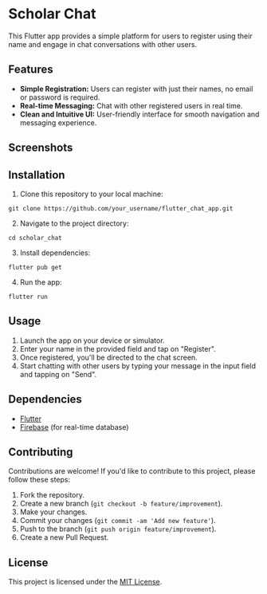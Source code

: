 # Scholar Chat

This Flutter app provides a simple platform for users to register using their name and engage in chat conversations with other users.

## Features

- **Simple Registration:** Users can register with just their names, no email or password is required.
- **Real-time Messaging:** Chat with other registered users in real time.
- **Clean and Intuitive UI:** User-friendly interface for smooth navigation and messaging experience.

## Screenshots



## Installation

1. Clone this repository to your local machine:

```
git clone https://github.com/your_username/flutter_chat_app.git
```

2. Navigate to the project directory:

```
cd scholar_chat
```

3. Install dependencies:

```
flutter pub get
```

4. Run the app:

```
flutter run
```

## Usage

1. Launch the app on your device or simulator.
2. Enter your name in the provided field and tap on "Register".
3. Once registered, you'll be directed to the chat screen.
4. Start chatting with other users by typing your message in the input field and tapping on "Send".

## Dependencies

- [Flutter](https://flutter.dev/)
- [Firebase](https://firebase.google.com/) (for real-time database)

## Contributing

Contributions are welcome! If you'd like to contribute to this project, please follow these steps:

1. Fork the repository.
2. Create a new branch (`git checkout -b feature/improvement`).
3. Make your changes.
4. Commit your changes (`git commit -am 'Add new feature'`).
5. Push to the branch (`git push origin feature/improvement`).
6. Create a new Pull Request.

## License

This project is licensed under the [MIT License](LICENSE).

